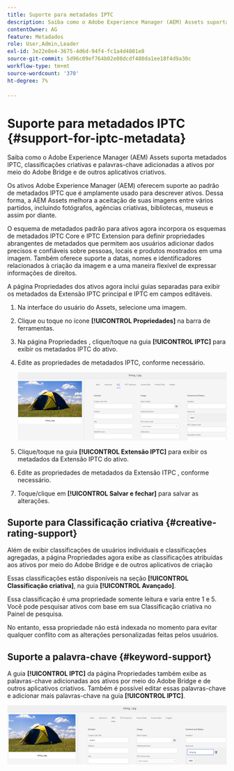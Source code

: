 ```yaml
---
title: Suporte para metadados IPTC
description: Saiba como o Adobe Experience Manager (AEM) Assets suporta metadados IPTC, classificações criativas e palavras-chave adicionadas a ativos por meio do Adobe Bridge e de outros aplicativos criativos.
contentOwner: AG
feature: Metadados
role: User,Admin,Leader
exl-id: 3e22e8e4-3675-4d6d-94f4-fc1a4d4801e8
source-git-commit: 5d96c09ef764b02e08dcdf480da1ee18f4d9a30c
workflow-type: tm+mt
source-wordcount: '370'
ht-degree: 7%

---
```


# Suporte para metadados IPTC {#support-for-iptc-metadata}

Saiba como o Adobe Experience Manager (AEM) Assets suporta metadados IPTC, classificações criativas e palavras-chave adicionadas a ativos por meio do Adobe Bridge e de outros aplicativos criativos.

Os ativos Adobe Experience Manager (AEM) oferecem suporte ao padrão de metadados IPTC que é amplamente usado para descrever ativos. Dessa forma, a AEM Assets melhora a aceitação de suas imagens entre vários partidos, incluindo fotógrafos, agências criativas, bibliotecas, museus e assim por diante.

O esquema de metadados padrão para ativos agora incorpora os esquemas de metadados IPTC Core e IPTC Extension para definir propriedades abrangentes de metadados que permitem aos usuários adicionar dados precisos e confiáveis sobre pessoas, locais e produtos mostrados em uma imagem. Também oferece suporte a datas, nomes e identificadores relacionados à criação da imagem e a uma maneira flexível de expressar informações de direitos.

A página Propriedades dos ativos agora inclui guias separadas para exibir os metadados da Extensão IPTC principal e IPTC em campos editáveis.

1. Na interface do usuário do Assets, selecione uma imagem.
1. Clique ou toque no ícone **[!UICONTROL Propriedades]** na barra de ferramentas.
1. Na página Propriedades , clique/toque na guia **[!UICONTROL IPTC]** para exibir os metadados IPTC do ativo.
1. Edite as propriedades de metadados IPTC, conforme necessário.

   ![iptc_tab](assets/iptc_tab.png)

1. Clique/toque na guia **[!UICONTROL Extensão IPTC]** para exibir os metadados da Extensão IPTC do ativo.
1. Edite as propriedades de metadados da Extensão ITPC , conforme necessário.
1. Toque/clique em **[!UICONTROL Salvar e fechar]** para salvar as alterações.

## Suporte para Classificação criativa {#creative-rating-support}

Além de exibir classificações de usuários individuais e classificações agregadas, a página Propriedades agora exibe as classificações atribuídas aos ativos por meio do Adobe Bridge e de outros aplicativos de criação

Essas classificações estão disponíveis na seção **[!UICONTROL Classificação criativa]**, na guia **[!UICONTROL Avançado]**.

Essa classificação é uma propriedade somente leitura e varia entre 1 e 5. Você pode pesquisar ativos com base em sua Classificação criativa no Painel de pesquisa.

No entanto, essa propriedade não está indexada no momento para evitar qualquer conflito com as alterações personalizadas feitas pelos usuários.

## Suporte a palavra-chave {#keyword-support}

A guia **[!UICONTROL IPTC]** da página Propriedades também exibe as palavras-chave adicionadas aos ativos por meio do Adobe Bridge e de outros aplicativos criativos. Também é possível editar essas palavras-chave e adicionar mais palavras-chave na guia **[!UICONTROL IPTC]**.

![keywords](assets/keywords.png)
